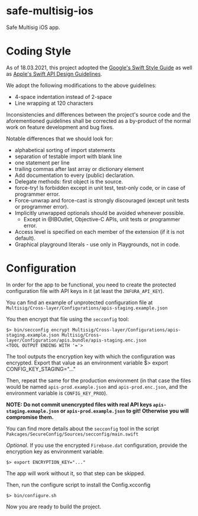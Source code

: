 # safe-multisig-ios
Safe Multisig iOS app.

# Coding Style
As of 18.03.2021, this project adopted the [Google's Swift Style Guide](https://google.github.io/swift/) as well as [Apple's Swift API Design Guidelines](https://swift.org/documentation/api-design-guidelines/). 

We adopt the following modifications to the above guidelines:
- 4-space indentation instead of 2-space
- Line wrapping at 120 characters

Inconsistencies and differences between the project's source code and the aforementioned guidelines shall be corrected as a by-product of the normal work on feature development and bug fixes.

Notable differences that we should look for:
- alphabetical sorting of import statements
- separation of testable import with blank line
- one statement per line
- trailing commas after last array or dictionary element
- Add documentation to every (public) declaration.
- Delegate methods: first object is the source.
- force-try! Is forbidden except in unit test, test-only code, or in case of programmer error.
- Force-unwrap and force-cast is strongly discouraged (except unit tests or programmer error).
- Implicitly unwrapped optionals should be avoided whenever possible.
  - Except in @IBOutlet, Objective-C APIs, unit tests or programmer error.
- Access level is specified on each member of the extension (if it is not default).
- Graphical playground literals - use only in Playgrounds, not in code. 

# Configuration

In order for the app to be functional, you need to create the protected configuration file
with API keys in it (at least the `INFURA_API_KEY`).

You can find an example of unprotected configuration file at `Multisig/Cross-layer/Configurations/apis-staging.example.json`

You then encrypt that file using the `secconfig` tool:

    $> bin/secconfig encrypt Multisig/Cross-layer/Configurations/apis-staging.example.json Multisig/Cross-layer/Configuration/apis.bundle/apis-staging.enc.json
    <TOOL OUTPUT ENDING WITH '='>

The tool outputs the encryption key with which the configuration was encrypted. Export that value as an environment variable
    $> export CONFIG_KEY_STAGING="..."

Then, repeat the same for the production environment (in that case the files would be named `apis-prod.example.json` and `apis-prod.enc.json`, and the environment variable is `CONFIG_KEY_PROD`).

**NOTE: Do not commit unencrypted files with real API keys `apis-staging.exmaple.json` or `apis-prod.example.json` to git! Otherwise you will compromise them.**

You can find more details about the `secconfig` tool in the script `Pakcages/SecureConfig/Sources/secconfig/main.swift`

*Optional*. If you use the encrypted `Firebase.dat` configuration, provide the encryption key as 
environment variable.

    $> export ENCRYPTION_KEY="..."

The app will work without it, so that step can be skipped.

Then, run the configure script to install the Config.xcconfig

    $> bin/configure.sh

Now you are ready to build the project.
